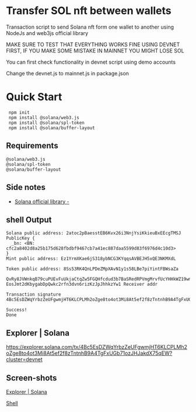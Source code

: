 ﻿# Transfer SOL nft between wallets

Transaction script to send Solana nft form one wallet to another using NodeJs and web3js official library

MAKE SURE TO TEST THAT EVERYTHING WORKS FINE USING DEVNET FIRST, IF YOU MAKE SOME MISTAKE IN MAINNET YOU MIGHT LOSE SOL

You can first check functionality in devnet script using demo accounts

Change the devnet.js to mainnet.js in package.json


# Quick Start

``` shell
 npm init
 npm install @solana/web3.js
 npm install @solana/spl-token
 npm install @solana/buffer-layout

```
	
## Requirements
	@solana/web3.js
	@solana/spl-token
	@solana/buffer-layout

## Side notes

- [Solana official library - ](https://docs.solana.com/ "Solana official library") 

## shell Output

```
Solana public address: 2atoc2pBaesstEB6Kvx26i3NnjYsiKkieuBxEEcgTMSJ
PublicKey {
  _bn: <BN: cfc2a8402d8a25b175d628fbdbf9467cb7a41ec887daa5599d83f6976d4c10d3>
}
Mint public address: Ez1YrmXKae6jS318ybNCG3KYqqsAVBEJH5xQE3NKMXdL

Token public address: 8Ss53RK4QnLPDeZMpXAvN1y1s58LBe7piYintFBWsaZa

QvRy8JVWnkqB79cuPUEvFuUkjaCtqZw5FGQHfcdud3b7BaSRedRPVmgMrvfUcYHHkWZ19wmKR88o8GuoLwpftLg
EosJmt2dKbygabDpQwkc2rfn3dvn6rizKzJpJhhkzYw1 Receiver addr

Transaction signature 4Bc5EsDZWqYrbzZeUFgwmjHT6KLCPLMh2oZge8to4ot3Mi8At5ef2f8zTntnhB9A4TgFxUGb71ozJHJakdX75qEW

Success!
Done

```

## Explorer | Solana

https://explorer.solana.com/tx/4Bc5EsDZWqYrbzZeUFgwmjHT6KLCPLMh2oZge8to4ot3Mi8At5ef2f8zTntnhB9A4TgFxUGb71ozJHJakdX75qEW?cluster=devnet

## Screen-shots
[Explorer | Solana](screenshot/explorersol.png)

[Shell](screenshot/solnftscreenshot.png)
